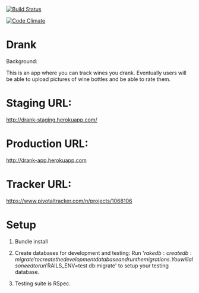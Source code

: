 [![Build Status](https://travis-ci.org/kclowes/drank_app.svg?branch=master)](https://travis-ci.org/kclowes/drank_app)

[![Code Climate](https://codeclimate.com/github/kclowes/drank_app.png)](https://codeclimate.com/github/kclowes/drank_app)


Drank
===

Background:

This is an app where you can track wines you drank. Eventually users will be able to upload pictures of wine
bottles and be able to rate them.


Staging URL:
===
http://drank-staging.herokuapp.com/

Production URL:
===
http://drank-app.herokuapp.com

Tracker URL:
===
https://www.pivotaltracker.com/n/projects/1068106

Setup
===

1. Bundle install

2. Create databases for development and testing: Run '$rake db:create db:migrate' to create the development
database and run the migrations. You will also need to run '$RAILS_ENV=test db:migrate' to setup your testing
database.

3. Testing suite is RSpec.


